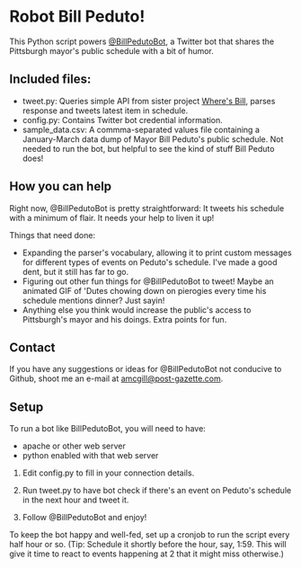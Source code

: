 # Robot Bill Peduto!

This Python script powers <a href="http://twitter.com/billpedutobot">@BillPedutoBot</a>, a Twitter bot that shares the Pittsburgh mayor's public schedule with a bit of humor. 

## Included files:

- tweet.py: Queries simple API from sister project <a href="https://github.com/arm5077/wheresbill">Where's Bill</a>, parses response and tweets latest item in schedule.
- config.py: Contains Twitter bot credential information.
- sample_data.csv: A commma-separated values file containing a January-March data dump of Mayor Bill Peduto's public schedule. Not needed to run the bot, but helpful to see the kind of stuff Bill Peduto does!

## How you can help

Right now, @BillPedutoBot is pretty straightforward: It tweets his schedule with a minimum of flair. It needs your help to liven it up!

Things that need done:

- Expanding the parser's vocabulary, allowing it to print custom messages for different types of events on Peduto's schedule. I've made a good dent, but it still has far to go.
- Figuring out other fun things for @BillPedutoBot to tweet! Maybe an animated GIF of 'Dutes chowing down on pierogies every time his schedule mentions dinner? Just sayin!
- Anything else you think would increase the public's access to Pittsburgh's mayor and his doings. Extra points for fun. 

## Contact
If you have any suggestions or ideas for @BillPedutoBot not conducive to Github, shoot me an e-mail at amcgill@post-gazette.com.

## Setup

To run a bot like BillPedutoBot, you will need to have:

* apache or other web server
* python enabled with that web server

1. Edit config.py to fill in your connection details.

2. Run tweet.py to have bot check if there's an event on Peduto's schedule in the next hour and tweet it. 

3. Follow @BillPedutoBot and enjoy!

To keep the bot happy and well-fed, set up a cronjob to run the script every half hour or so. (Tip: Schedule it shortly before the hour, say, 1:59. This will give it time to react to events happening at 2 that it might miss otherwise.)